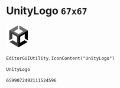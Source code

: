 # UnityLogo `67x67`
<img src="/img/UnityLogo.png" width=67 height=67>

``` CSharp
EditorGUIUtility.IconContent("UnityLogo")
```
```
UnityLogo
```
```
6599072492111524596
```
